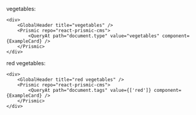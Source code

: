 vegetables:

    <div>
        <GlobalHeader title="vegetables" />
        <Prismic repo="react-prismic-cms">
            <QueryAt path="document.type" value="vegetables" component={ExampleCard} />
        </Prismic>
    </div>

red vegetables:

    <div>
        <GlobalHeader title="red vegetables" />
        <Prismic repo="react-prismic-cms">
            <QueryAt path="document.tags" value={['red']} component={ExampleCard} />
        </Prismic>
    </div>

